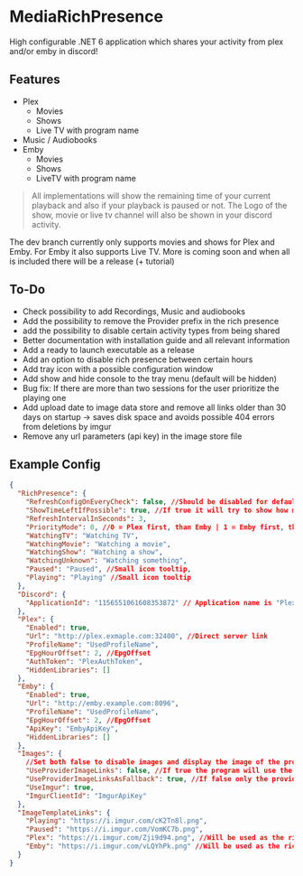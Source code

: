 # MediaRichPresence

High configurable .NET 6 application which shares your activity from plex and/or emby in discord!

## Features

 - Plex
	 - Movies
	 - Shows
	 - Live TV with program name
  - Music / Audiobooks
 - Emby
	 - Movies
	 - Shows
	 - LiveTV with program name

> All implementations will show the remaining time of your current playback and also if your playback is paused or not.
> The Logo of the show, movie or live tv channel will also be shown in your discord activity.

The dev branch currently only supports movies and shows for Plex and Emby. For Emby it also supports Live TV. More is coming soon and when all is included there will be a release (+ tutorial)
## To-Do
- Check possibility to add Recordings, Music and audiobooks
- Add the possibility to remove the Provider prefix in the rich presence
- add the possibility to disable certain activity types from being shared
- Better documentation with installation guide and all relevant information
- Add a ready to launch executable as a release
- Add an option to disable rich presence between certain hours
- Add tray icon with a possible configuration window
- Add show and hide console to the tray menu (default will be hidden)
- Bug fix: If there are more than two sessions for the user prioritize the playing one
- Add upload date to image data store and remove all links older than 30 days on startup -> saves disk space and avoids possible 404 errors from deletions by imgur
- Remove any url parameters (api key) in the image store file

## Example Config
```json
{
  "RichPresence": {
    "RefreshConfigOnEveryCheck": false, //Should be disabled for default setup, could be helpful to test some settings
    "ShowTimeLeftIfPossible": true, //If true it will try to show how much time of the playback is left, if false it will show how long the current rich presence is set
    "RefreshIntervalInSeconds": 3,
    "PriorityMode": 0, //0 = Plex first, than Emby | 1 = Emby first, than Plex
    "WatchingTV": "Watching TV",
    "WatchingMovie": "Watching a movie",
    "WatchingShow": "Watching a show",
    "WatchingUnknown": "Watching something",
    "Paused": "Paused", //Small icon tooltip,
    "Playing": "Playing" //Small icon tooltip
  },
  "Discord": {
    "ApplicationId": "1156551061608353872" // Application name is "Plex & Emby" -> You can create your own application if you want another name
  },
  "Plex": {
    "Enabled": true,
    "Url": "http://plex.exmaple.com:32400", //Direct server link
    "ProfileName": "UsedProfileName",
    "EpgHourOffset": 2, //EpgOffset
    "AuthToken": "PlexAuthToken",
    "HiddenLibraries": []
  },
  "Emby": {
    "Enabled": true,
    "Url": "http://emby.example.com:8096",
    "ProfileName": "UsedProfileName",
    "EpgHourOffset": 2, //EpgOffset
    "ApiKey": "EmbyApiKey",
    "HiddenLibraries": []
  },
  "Images": {
    //Set both false to disable images and display the image of the provider
    "UseProviderImageLinks": false, //If true the program will use the direct links from plex or emby, could make problems with authentication and security -> It is not recommended
    "UseProviderImageLinksAsFallback": true, //If false only the provider logos will be shown when imgur does not work (Rate Limitation or Downtime)
    "UseImgur": true,
    "ImgurClientId": "ImgurApiKey"
  },
  "ImageTemplateLinks": {
    "Playing": "https://i.imgur.com/cK2Tn8l.png",
    "Paused": "https://i.imgur.com/VomKC7b.png",
    "Plex": "https://i.imgur.com/Zji9d94.png", //Will be used as the rich presence logo if DisablePosters is true
    "Emby": "https://i.imgur.com/vLQYhPk.png" //Will be used as the rich presence logo if DisablePosters is true
  }
}
```

